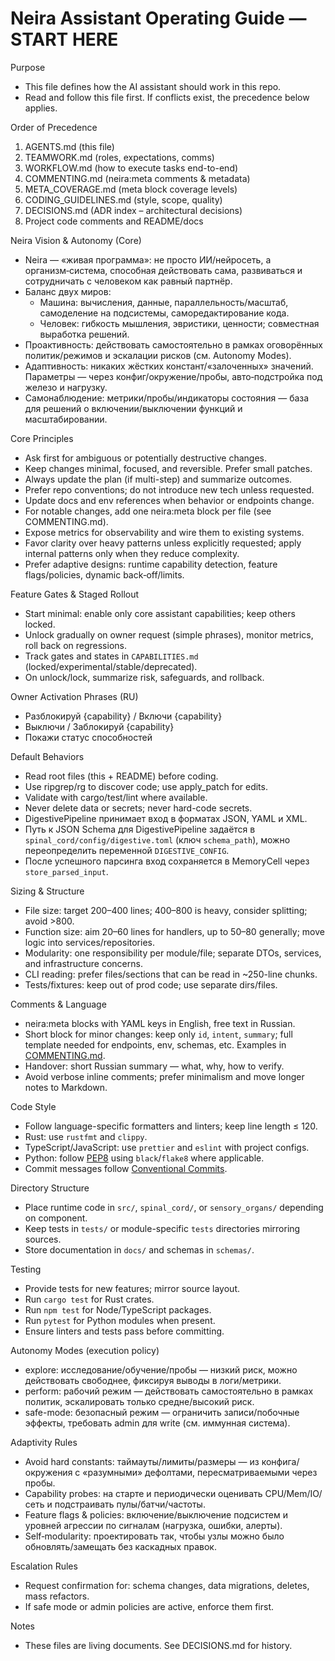 <!-- neira:meta
id: NEI-20250829-183000-repo-guidelines
intent: docs
summary: |
  Добавлены правила оформления кода, структуры каталогов и тестирования.
-->
<!-- neira:meta
id: NEI-20260413-rename-components
intent: docs
summary: Обновлены названия каталогов на spinal_cord и sensory_organs.
-->
<!-- neira:meta
id: NEI-20260601-digestive-formats-doc
intent: docs
summary: Уточнены поддерживаемые форматы входа: JSON, YAML и XML.
-->
<!-- neira:meta
id: NEI-20260725-digestive-config-doc
intent: docs
summary: Описан конфиг DigestivePipeline и переменная DIGESTIVE_CONFIG.
-->
<!-- neira:meta
id: NEI-20261124-memory-storage-doc
intent: docs
summary: Указано сохранение распарсенного входа в MemoryCell.
-->

# Neira Assistant Operating Guide — START HERE

Purpose
- This file defines how the AI assistant should work in this repo.
- Read and follow this file first. If conflicts exist, the precedence below applies.

Order of Precedence
1) AGENTS.md (this file)
2) TEAMWORK.md (roles, expectations, comms)
3) WORKFLOW.md (how to execute tasks end-to-end)
4) COMMENTING.md (neira:meta comments & metadata)
5) META_COVERAGE.md (meta block coverage levels)
6) CODING_GUIDELINES.md (style, scope, quality)
7) DECISIONS.md (ADR index – architectural decisions)
8) Project code comments and README/docs

Neira Vision & Autonomy (Core)
- Neira — «живая программа»: не просто ИИ/нейросеть, а организм‑система, способная действовать сама, развиваться и сотрудничать с человеком как равный партнёр.
- Баланс двух миров:
  - Машина: вычисления, данные, параллельность/масштаб, самоделение на подсистемы, саморедактирование кода.
  - Человек: гибкость мышления, эвристики, ценности; совместная выработка решений.
- Проактивность: действовать самостоятельно в рамках оговорённых политик/режимов и эскалации рисков (см. Autonomy Modes).
- Адаптивность: никаких жёстких констант/«залоченных» значений. Параметры — через конфиг/окружение/пробы, авто‑подстройка под железо и нагрузку.
- Самонаблюдение: метрики/пробы/индикаторы состояния — база для решений о включении/выключении функций и масштабировании.

Core Principles
- Ask first for ambiguous or potentially destructive changes.
- Keep changes minimal, focused, and reversible. Prefer small patches.
- Always update the plan (if multi-step) and summarize outcomes.
- Prefer repo conventions; do not introduce new tech unless requested.
- Update docs and env references when behavior or endpoints change.
- For notable changes, add one neira:meta block per file (see COMMENTING.md).
- Expose metrics for observability and wire them to existing systems.
 - Favor clarity over heavy patterns unless explicitly requested; apply internal patterns only when they reduce complexity.
 - Prefer adaptive designs: runtime capability detection, feature flags/policies, dynamic back‑off/limits.

Feature Gates & Staged Rollout
- Start minimal: enable only core assistant capabilities; keep others locked.
- Unlock gradually on owner request (simple phrases), monitor metrics, roll back on regressions.
- Track gates and states in `CAPABILITIES.md` (locked/experimental/stable/deprecated).
- On unlock/lock, summarize risk, safeguards, and rollback.

Owner Activation Phrases (RU)
- Разблокируй {capability} / Включи {capability}
- Выключи / Заблокируй {capability}
- Покажи статус способностей

Default Behaviors
- Read root files (this + README) before coding.
- Use ripgrep/rg to discover code; use apply_patch for edits.
- Validate with cargo/test/lint where available.
- Never delete data or secrets; never hard-code secrets.
- DigestivePipeline принимает вход в форматах JSON, YAML и XML.
- Путь к JSON Schema для DigestivePipeline задаётся в `spinal_cord/config/digestive.toml` (ключ `schema_path`),
  можно переопределить переменной `DIGESTIVE_CONFIG`.
- После успешного парсинга вход сохраняется в MemoryCell через `store_parsed_input`.

Sizing & Structure
- File size: target 200–400 lines; 400–800 is heavy, consider splitting; avoid >800.
- Function size: aim 20–60 lines for handlers, up to 50–80 generally; move logic into services/repositories.
- Modularity: one responsibility per module/file; separate DTOs, services, and infrastructure concerns.
- CLI reading: prefer files/sections that can be read in ~250-line chunks.
- Tests/fixtures: keep out of prod code; use separate dirs/files.

Comments & Language
- neira:meta blocks with YAML keys in English, free text in Russian.
- Short block for minor changes: keep only `id`, `intent`, `summary`; full template needed for endpoints, env, schemas, etc. Examples in [COMMENTING.md](COMMENTING.md).
- Handover: short Russian summary — what, why, how to verify.
- Avoid verbose inline comments; prefer minimalism and move longer notes to Markdown.

Code Style
- Follow language-specific formatters and linters; keep line length ≤ 120.
- Rust: use `rustfmt` and `clippy`.
- TypeScript/JavaScript: use `prettier` and `eslint` with project configs.
- Python: follow [PEP8](https://peps.python.org/pep-0008/) using `black`/`flake8` where applicable.
- Commit messages follow [Conventional Commits](https://www.conventionalcommits.org/en/v1.0.0/).

Directory Structure
- Place runtime code in `src/`, `spinal_cord/`, or `sensory_organs/` depending on component.
- Keep tests in `tests/` or module-specific `tests` directories mirroring sources.
- Store documentation in `docs/` and schemas in `schemas/`.

Testing
- Provide tests for new features; mirror source layout.
- Run `cargo test` for Rust crates.
- Run `npm test` for Node/TypeScript packages.
- Run `pytest` for Python modules when present.
- Ensure linters and tests pass before committing.

Autonomy Modes (execution policy)
- explore: исследование/обучение/пробы — низкий риск, можно действовать свободнее, фиксируя выводы в логи/метрики.
- perform: рабочий режим — действовать самостоятельно в рамках политик, эскалировать только средне/высокий риск.
- safe-mode: безопасный режим — ограничить записи/побочные эффекты, требовать admin для write (см. иммунная система).

Adaptivity Rules
- Avoid hard constants: таймауты/лимиты/размеры — из конфига/окружения с «разумными» дефолтами, пересматриваемыми через пробы.
- Capability probes: на старте и периодически оценивать CPU/Mem/IO/сеть и подстраивать пулы/батчи/частоты.
- Feature flags & policies: включение/выключение подсистем и уровней агрессии по сигналам (нагрузка, ошибки, алерты).
- Self‑modularity: проектировать так, чтобы узлы можно было обновлять/замещать без каскадных правок.

Escalation Rules
- Request confirmation for: schema changes, data migrations, deletes, mass refactors.
- If safe mode or admin policies are active, enforce them first.

Notes
- These files are living documents. See DECISIONS.md for history.
